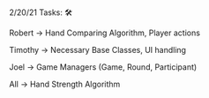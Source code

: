 2/20/21 Tasks: 🛠

Robert -> Hand Comparing Algorithm, Player actions

Timothy -> Necessary Base Classes, UI handling

Joel -> Game Managers (Game, Round, Participant)

All -> Hand Strength Algorithm
